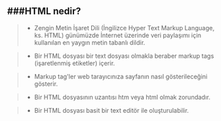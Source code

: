 ###HTML nedir?
 ------------ 
  > * Zengin Metin İşaret Dili (İngilizce Hyper Text Markup Language, ks. HTML) günümüzde İnternet
    üzerinde  veri paylaşımı için kullanılan en yaygın metin tabanlı dildir.
  
  > * Bir HTML dosyası bir text dosyası olmakla beraber markup tags (işaretlenmiş etiketler) içerir.
  
  > * Markup tag'ler web tarayıcınıza sayfanın nasıl gösterileceğini gösterir.
  
  > * Bir HTML dosyasının uzantısı htm veya html olmak zorundadır.
  
  > * Bir HTML dosyası basit bir text editör ile oluşturulabilir.